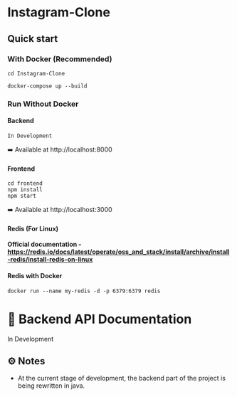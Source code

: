 # Instagram-Clone

## Quick start

### With Docker (Recommended)
```
cd Instagram-Clone

docker-compose up --build
```

### Run Without Docker

#### Backend
```
In Development
```
➡️ Available at http://localhost:8000

#### Frontend
```
cd frontend
npm install
npm start
```
➡️ Available at http://localhost:3000

#### Redis (For Linux)

**Official documentation - https://redis.io/docs/latest/operate/oss_and_stack/install/archive/install-redis/install-redis-on-linux**


#### Redis with Docker

```
docker run --name my-redis -d -p 6379:6379 redis
```

# 📌 Backend API Documentation

In Development

## ⚙️ Notes

* At the current stage of development, the backend part of the project is being rewritten in java.


